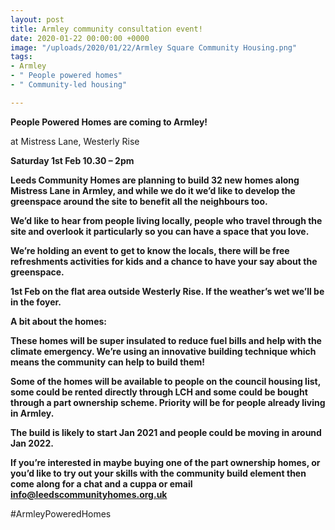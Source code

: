 ```yaml
---
layout: post
title: Armley community consultation event!
date: 2020-01-22 00:00:00 +0000
image: "/uploads/2020/01/22/Armley Square Community Housing.png"
tags:
- Armley
- " People powered homes"
- " Community-led housing"

---
```

**People Powered Homes are coming to Armley!**

at Mistress Lane, Westerly Rise

**Saturday 1st Feb 10.30 – 2pm**

**Leeds Community Homes are planning to build 32 new homes along Mistress Lane in Armley, and while we do it we’d like to develop the greenspace around the site to benefit all the neighbours too.**

**We’d like to hear from people living locally, people who travel through the site and overlook it particularly so you can have a space that you love.**

**We’re holding an event to get to know the locals, there will be free refreshments activities for kids and a chance to have your say about the greenspace.**

**1st Feb on the flat area outside Westerly Rise. If the weather’s wet we’ll be in the foyer.** 

**A bit about the homes:**

**These homes will be super insulated to reduce fuel bills and help with the climate emergency. We’re using an innovative building technique which means the community can help to build them!**

**Some of the homes will be available to people on the council housing list, some could be rented directly through LCH and some could be bought through a part ownership scheme. Priority will be for people already living in Armley.**

**The build is likely to start Jan 2021 and people could be moving in around Jan 2022.**

**If you’re interested in maybe buying one of the part ownership homes, or you’d like to try out your skills with the community build element then come along for a chat and a cuppa or email info@leedscommunityhomes.org.uk**

\#ArmleyPoweredHomes